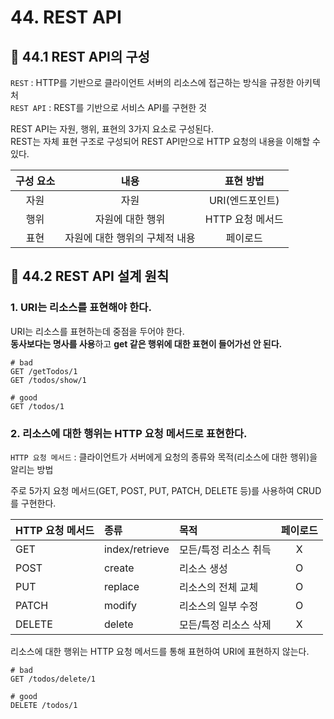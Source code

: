# 44. REST API

## 📌 44.1 REST API의 구성

`REST` : HTTP를 기반으로 클라이언트 서버의 리소스에 접근하는 방식을 규정한 아키텍처   
`REST API` : REST를 기반으로 서비스 API를 구현한 것

REST API는 자원, 행위, 표현의 3가지 요소로 구성된다.  
REST는 자체 표현 구조로 구성되어 REST API만으로 HTTP 요청의 내용을 이해할 수 있다.

구성 요소 | 내용 | 표현 방법
:-------------: | :----: | :--------:
자원 | 자원 | URI(엔드포인트)
행위 | 자원에 대한 행위 | HTTP 요청 메서드
표현 | 자원에 대한 행위의 구체적 내용 | 페이로드

## 📌 44.2 REST API 설계 원칙
### 1. URI는 리소스를 표현해야 한다.
URI는 리소스를 표현하는데 중점을 두어야 한다.  
**동사보다는 명사를 사용**하고 **get 같은 행위에 대한 표현이 들어가선 안 된다.**  

```
# bad
GET /getTodos/1
GET /todos/show/1

# good
GET /todos/1
```

### 2. 리소스에 대한 행위는 HTTP 요청 메서드로 표현한다.

`HTTP 요청 메서드` : 클라이언트가 서버에게 요청의 종류와 목적(리소스에 대한 행위)을 알리는 방법  

주로 5가지 요청 메서드(GET, POST, PUT, PATCH, DELETE 등)를 사용하여 CRUD를 구현한다.

HTTP 요청 메서드 | 종류 | 목적 | 페이로드
:------------- | :---- | :-------- | :--------:
GET | index/retrieve | 모든/특정 리소스 취득 | X
POST | create | 리소스 생성 | O
PUT | replace | 리소스의 전체 교체 | O
PATCH | modify | 리소스의 일부 수정 | O
DELETE | delete | 모든/특정 리소스 삭제 | X

리소스에 대한 행위는 HTTP 요청 메서드를 통해 표현하여 URI에 표현하지 않는다.

```
# bad
GET /todos/delete/1

# good
DELETE /todos/1
```
